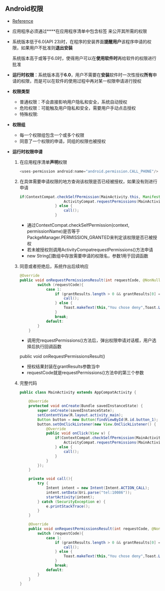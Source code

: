 ## Android权限

- [Reference](https://developer.android.google.cn/guide/topics/permissions/overview?hl=en)

- 应用程序必须通过**<uses-permission>**在应用程序清单中包含标签 来公开其所需的权限 

- 系统版本低于6.0(API  23)时，在程序的安装界面**提醒用户**该程序申请的权限，如果用户不批准则**退出安装**

  系统版本高于或等于6.0时，使得用户可以在**使用软件时**再给软件的权限进行批准

- **运行时权限**：系统版本高于**6.0**，用户不需要在**安装**软件时一次性授权**所有**申请的权限，而是可以在软件的使用过程中再对某一权限申请进行授权

- **权限类型**

  - 普通权限：不会直接影响用户隐私和安全，系统自动授权
  - 危险权限：可能触及用户隐私和安全，需要用户手动点击授权
  - 特殊权限:

- **权限组**

  - 每一个权限组包含一个或多个权限
  - 同意了一个权限的申请，同组的权限也被授权

- **运行时权限申请**

  1. 在应用程序清单**声明**权限

     ```java
     <uses-permission android:name="android.permission.CALL_PHONE"/>
     ```

  2. 在具体需要申请权限的地方查询该权限是否已经被授权，如果没有则进行申请

     ```java
     if(ContextCompat.checkSelfPermission(MainActivity.this, Manifest.permission.CALL_PHONE) != PackageManager.PERMISSION_GRANTED){
                         ActivityCompat.requestPermissions(MainActivity.this, new String[]{ Manifest.permission.CALL_PHONE},1);
                     } else {
                         call();
                     }
     ```

     - 通过ContextCompat.checkSelfPermission(context, permissionName)是否等于PackgeManager.PERMISSION_GRANTED来判定该权限是否已被授权
     - 若未被授权则调用ActivityCompatrequestPermissions()方法申请
     - new String[]数组中存放需要申请的权限名，参数1用于回调函数

  3. 同意或者拒绝后，系统作出后续响应

     ```java
     @Override
     public void onRequestPermissionsResult(int requestCode, @NonNull String[] permissions, @NonNull int[] grantResults) {
             switch (requestCode){
                 case 1:
                     if (grantResults.length > 0 && grantResults[0] == PackageManager.PERMISSION_GRANTED){
                         call();
                     } else {
                         Toast.makeText(this,"You chose deny",Toast.LENGTH_LONG).show();
                     }
                     break;
                 default:
             }
         }
     ```

     - 调用完requestPermissions()方法后，弹出权限申请对话框，用户选择后执行回调函数

     public void onRequestPermissionsResult()

     - 授权结果封装在grantResults参数当中
     - requestCode就是requestPermissions()方法中的第三个参数

     

  4. 完整代码

     ```java
     public class MainActivity extends AppCompatActivity {
     
         @Override
         protected void onCreate(Bundle savedInstanceState) {
             super.onCreate(savedInstanceState);
             setContentView(R.layout.activity_main);
             Button button = new Button(findViewById(R.id.button_1);
             button.setOnClickListener(new View.OnClickListener() {
                 @Override
                 public void onClick(View v) {
                     if(ContextCompat.checkSelfPermission(MainActivity.this, Manifest.permission.CALL_PHONE) != PackageManager.PERMISSION_GRANTED){
                         ActivityCompat.requestPermissions(MainActivity.this, new String[]{ Manifest.permission.CALL_PHONE},1);
                     } else {
                         call();
                     }
                 }
             });
         }
     
         private void call(){
             try {
                 Intent intent = new Intent(Intent.ACTION_CALL);
                 intent.setData(Uri.parse("tel:10086"));
                 startActivity(intent);
             } catch (SecurityException e) {
                 e.printStackTrace();
             }
         }
     
         @Override
         public void onRequestPermissionsResult(int requestCode, @NonNull String[] permissions, @NonNull int[] grantResults) {
             switch (requestCode){
                 case 1:
                     if (grantResults.length > 0 && grantResults[0] == PackageManager.PERMISSION_GRANTED){
                         call();
                     } else {
                         Toast.makeText(this,"You chose deny",Toast.LENGTH_LONG).show();
                     }
                     break;
                 default:
             }
         }
     }
     
     ```

     